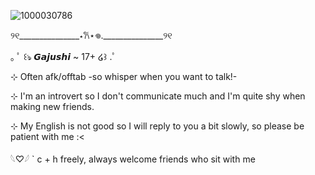 

![1000030786](https://github.com/user-attachments/assets/feee402a-1130-428e-82e4-82df18be2282)

୨୧_______________⋆𐙚⋆𖦹._______________୨୧

｡ ﾟ ꒰ঌ 𝙂𝙖𝙟𝙪𝙨𝙝𝙞 ~ 17+ ໒꒱ .ﾟ

⊹ Often afk/offtab -so whisper when you want to talk!-

⊹ I'm an introvert so I don't communicate much and I'm quite shy when making new friends.

⊹ My English is not good so I will reply to you a bit slowly, so please be patient with me :<

𓆩♡𓆪 ` c + h freely, always welcome friends who sit with me

<!--
**Gajushi-TsM/Gajushi-TsM** is a ✨ _special_ ✨ repository because its `README.md` (this file) appears on your GitHub profile.

Here are some ideas to get you started:

- 🔭 I’m currently working on ...
- 🌱 I’m currently learning ...
- 👯 I’m looking to collaborate on ...
- 🤔 I’m looking for help with ...
- 💬 Ask me about ...
- 📫 How to reach me: ...
- 😄 Pronouns: ...
- ⚡ Fun fact: ...
-->
